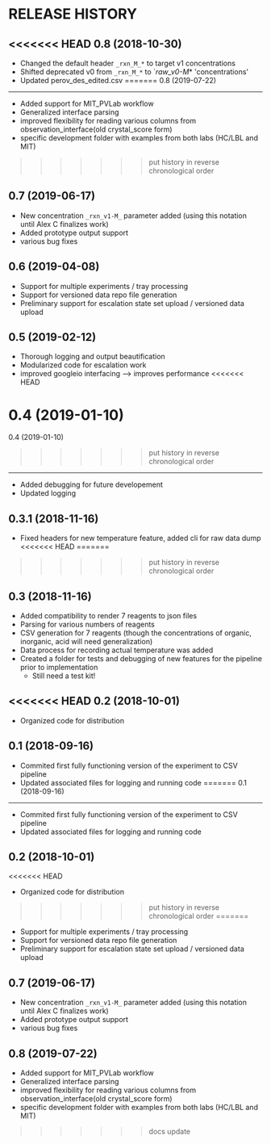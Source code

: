 RELEASE HISTORY
===============

<<<<<<< HEAD
0.8 (2018-10-30)
-------------------------
  * Changed the default header `_rxn_M_*` to target v1 concentrations
  * Shifted deprecated v0 from `_rxn_M_*` to `_raw_v0-M_* 'concentrations'
  * Updated perov_des_edited.csv 
=======
0.8 (2019-07-22)
-------------------------
  * Added support for MIT_PVLab workflow
  * Generalized interface parsing
  * improved flexibility for reading various columns from observation_interface(old crystal_score form)
  * specific development folder with examples from both labs (HC/LBL and MIT)
>>>>>>> put history in reverse chronological order

0.7 (2019-06-17)
-------------------------
  * New concentration `_rxn_v1-M_` parameter added (using this notation until Alex C finalizes work)
  * Added prototype output support
  * various bug fixes

0.6 (2019-04-08)
--------------------------
  * Support for multiple experiments / tray processing
  * Support for versioned data repo file generation 
  * Preliminary support for escalation state set upload / versioned data upload

0.5 (2019-02-12)
--------------------------
  * Thorough logging and output beautification
  * Modularized code for escalation work
  * improved googleio interfacing --> improves performance
<<<<<<< HEAD

0.4 (2019-01-10)
=======
  
  0.4 (2019-01-10)
>>>>>>> put history in reverse chronological order
--------------------------
  * Added debugging for future developement
  * Updated logging

0.3.1 (2018-11-16)
--------------------------
  * Fixed headers for new temperature feature, added cli for raw data dump
<<<<<<< HEAD
=======
  
>>>>>>> put history in reverse chronological order

0.3 (2018-11-16)
--------------------------
  * Added compatibility to render 7 reagents to json files
  * Parsing for various numbers of reagents
  * CSV generation for 7 reagents (though the concentrations of organic, inorganic, acid will need generalization)
  * Data process for recording actual temperature was added
  * Created a folder for tests and debugging of new features for the pipeline prior to implementation
    * Still need a test kit!

<<<<<<< HEAD
0.2 (2018-10-01)
--------------------------
  * Organized code for distribution

0.1 (2018-09-16)
----------------
  * Commited first fully functioning version of the experiment to CSV pipeline
  * Updated associated files for logging and running code
=======
0.1 (2018-09-16)
----------------
  * Commited first fully functioning version of the experiment to CSV pipeline
  * Updated associated files for logging and running code

0.2 (2018-10-01)
--------------------------
<<<<<<< HEAD
  * Organized code for distribution
  
>>>>>>> put history in reverse chronological order
=======
  * Support for multiple experiments / tray processing
  * Support for versioned data repo file generation 
  * Preliminary support for escalation state set upload / versioned data upload

0.7 (2019-06-17)
-------------------------
  * New concentration `_rxn_v1-M_` parameter added (using this notation until Alex C finalizes work)
  * Added prototype output support
  * various bug fixes

0.8 (2019-07-22)
-------------------------
  * Added support for MIT_PVLab workflow
  * Generalized interface parsing
  * improved flexibility for reading various columns from observation_interface(old crystal_score form)
  * specific development folder with examples from both labs (HC/LBL and MIT)
>>>>>>> docs update
